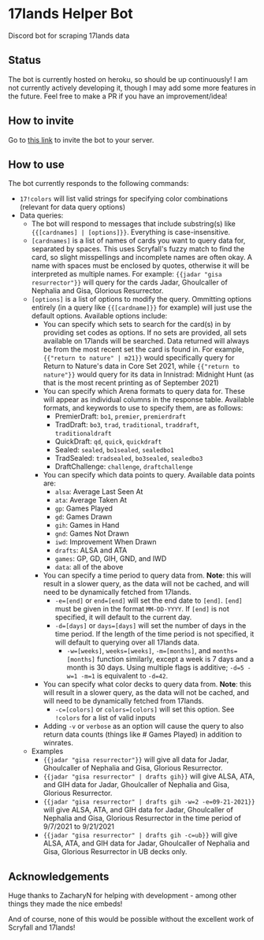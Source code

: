 # 17lands Helper Bot
Discord bot for scraping 17lands data

## Status
The bot is currently hosted on heroku, so should be up continuously! I am not currently actively developing it, though I may add some more features in the future. Feel free to make a PR if you have an improvement/idea!

## How to invite
Go to [this link](https://discord.com/api/oauth2/authorize?client_id=890628197664817203&permissions=380104920128&scope=bot) to invite the bot to your server.

## How to use

The bot currently responds to the following commands:
- `17!colors` will list valid strings for specifying color combinations (relevant for data query options)
- Data queries:
    - The bot will respond to messages that include substring(s) like `{{[cardnames] | [options]}}`. Everything is case-insensitive.
    - `[cardnames]` is a list of names of cards you want to query data for, separated by spaces. This uses Scryfall's fuzzy match to find the card, so slight misspellings and incomplete names are often okay. A name with spaces must be enclosed by quotes, otherwise it will be interpreted as multiple names. For example: `{{jadar "gisa resurrector"}}` will query for the cards Jadar, Ghoulcaller of Nephalia and Gisa, Glorious Resurrector.
    - `[options]` is a list of options to modify the query. Ommitting options entirely (in a query like `{{[cardname]}}` for example) will just use the default options. Available options include:
        - You can specify which sets to search for the card(s) in by providing set codes as options. If no sets are provided, all sets available on 17lands will be searched. Data returned will always be from the most recent set the card is found in. For example, `{{"return to nature" | m21}}` would specifically query for Return to Nature's data in Core Set 2021, while `{{"return to nature"}}` would query for its data in Innistrad: Midnight Hunt (as that is the most recent printing as of September 2021)
        - You can specify which Arena formats to query data for. These will appear as individual columns in the response table. Available formats, and keywords to use to specify them, are as follows:
            - PremierDraft: `bo1`, `premier`, `premierdraft`
            - TradDraft: `bo3`, `trad`, `traditional`, `traddraft`, `traditionaldraft`
            - QuickDraft: `qd`, `quick`, `quickdraft`
            - Sealed: `sealed`, `bo1sealed`, `sealedbo1`
            - TradSealed: `tradsealed`, `bo3sealed`, `sealedbo3`
            - DraftChallenge: `challenge`, `draftchallenge`
        - You can specify which data points to query. Available data points are:
            - `alsa`: Average Last Seen At
            - `ata`: Average Taken At
            - `gp`: Games Played
            - `gd`: Games Drawn
            - `gih`: Games in Hand
            - `gnd`: Games Not Drawn
            - `iwd`: Improvement When Drawn
            - `drafts`: ALSA and ATA
            - `games`: GP, GD, GIH, GND, and IWD
            - `data`: all of the above
        - You can specify a time period to query data from. **Note**: this will result in a slower query, as the data will not be cached, and will need to be dynamically fetched from 17lands.
            - `-e=[end]` or `end=[end]` will set the end date to `[end]`. `[end]` must be given in the format `MM-DD-YYYY`. If `[end]` is not specified, it will default to the current day.
            - `-d=[days]` or `days=[days]` will set the number of days in the time period. If the length of the time period is not specified, it will default to querying over all 17lands data.
                - `-w=[weeks]`, `weeks=[weeks]`, `-m=[months]`, and `months=[months]` function similarly, except a week is 7 days and a month is 30 days. Using multiple flags is additive; `-d=5 -w=1 -m=1` is equivalent to `-d=42`.
        - You can specify what color decks to query data from. **Note**: this will result in a slower query, as the data will not be cached, and will need to be dynamically fetched from 17lands.
            - `-c=[colors]` or `colors=[colors]` will set this option. See `!colors` for a list of valid inputs
        - Adding `-v` or `verbose` as an option will cause the query to also return data counts (things like # Games Played) in addition to winrates.
    - Examples
        - `{{jadar "gisa resurrector"}}` will give all data for Jadar, Ghoulcaller of Nephalia and Gisa, Glorious Resurrector.
    	- `{{jadar "gisa resurrector" | drafts gih}}` will give ALSA, ATA, and GIH data for Jadar, Ghoulcaller of Nephalia and Gisa, Glorious Resurrector.
        - `{{jadar "gisa resurrector" | drafts gih -w=2 -e=09-21-2021}}` will give ALSA, ATA, and GIH data for Jadar, Ghoulcaller of Nephalia and Gisa, Glorious Resurrector in the time period of 9/7/2021 to 9/21/2021
        - `{{jadar "gisa resurrector" | drafts gih -c=ub}}` will give ALSA, ATA, and GIH data for Jadar, Ghoulcaller of Nephalia and Gisa, Glorious Resurrector in UB decks only.

## Acknowledgements
Huge thanks to ZacharyN for helping with development - among other things they made the nice embeds!

And of course, none of this would be possible without the excellent work of Scryfall and 17lands!
